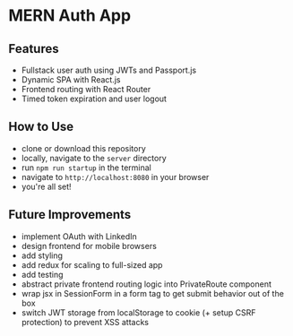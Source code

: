 # MERN Auth App

## Features
- Fullstack user auth using JWTs and Passport.js
- Dynamic SPA with React.js
- Frontend routing with React Router
- Timed token expiration and user logout

## How to Use
- clone or download this repository
- locally, navigate to the `server` directory
- run `npm run startup` in the terminal
- navigate to `http://localhost:8080` in your browser
- you're all set!

## Future Improvements
- implement OAuth with LinkedIn
- design frontend for mobile browsers
- add styling
- add redux for scaling to full-sized app
- add testing
- abstract private frontend routing logic into PrivateRoute component
- wrap jsx in SessionForm in a form tag to get submit behavior out of the box
- switch JWT storage from localStorage to cookie (+ setup CSRF protection) to prevent XSS attacks
